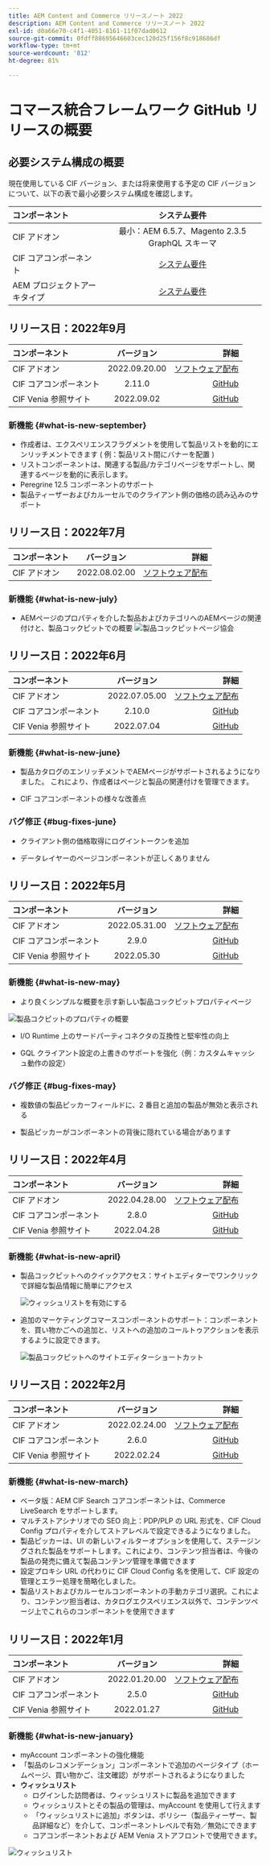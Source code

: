 ```yaml
---
title: AEM Content and Commerce リリースノート 2022
description: AEM Content and Commerce リリースノート 2022
exl-id: d0a66e70-c4f1-4051-8161-11f07dad0612
source-git-commit: 0fdff88695646603cec120d25f156f8c918686df
workflow-type: tm+mt
source-wordcount: '812'
ht-degree: 81%

---
```


# コマース統合フレームワーク GitHub リリースの概要

## 必要システム構成の概要

現在使用している CIF バージョン、または将来使用する予定の CIF バージョンについて、以下の表で最小必要システム構成を確認します。

| コンポーネント | システム要件 |
|:-------|:-----:|
| CIF アドオン | 最小：AEM 6.5.7、Magento 2.3.5 GraphQL スキーマ |
| CIF コアコンポーネント | [システム要件](https://github.com/adobe/aem-core-cif-components/blob/master/VERSIONS.md) |
| AEM プロジェクトアーキタイプ | [システム要件](https://github.com/adobe/aem-project-archetype/blob/master/VERSIONS.md) |

## リリース日：2022年9月

| コンポーネント | バージョン | 詳細 |
|:-------|:-----:|---------------------:|
| CIF アドオン | 2022.09.20.00 | [ソフトウェア配布](https://experience.adobe.com/#/downloads/content/software-distribution/en/aem.html?package=%2Fcontent%2Fsoftware-distribution%2Fen%2Fdetails.html%2Fcontent%2Fdam%2Faem%2Fpublic%2Faem-commerce-addon-65-2022.09.20.00.zip) |
| CIF コアコンポーネント | 2.11.0 | [GitHub](https://github.com/adobe/aem-core-cif-components/releases/tag/core-cif-components-reactor-2.11.0) |
| CIF Venia 参照サイト | 2022.09.02 | [GitHub](https://github.com/adobe/aem-cif-guides-venia/releases/tag/venia-2022.09.02) |

### 新機能 {#what-is-new-september}

* 作成者は、エクスペリエンスフラグメントを使用して製品リストを動的にエンリッチメントできます ( 例：製品リスト間にバナーを配置 )
* リストコンポーネントは、関連する製品/カテゴリページをサポートし、関連するページを動的に表示します。
* Peregrine 12.5 コンポーネントのサポート
* 製品ティーザーおよびカルーセルでのクライアント側の価格の読み込みのサポート

## リリース日：2022年7月

| コンポーネント | バージョン | 詳細 |
|:-------|:-----:|---------------------:|
| CIF アドオン | 2022.08.02.00 | [ソフトウェア配布](https://experience.adobe.com/#/downloads/content/software-distribution/en/aem.html?package=%2Fcontent%2Fsoftware-distribution%2Fen%2Fdetails.html%2Fcontent%2Fdam%2Faem%2Fpublic%2Faem-commerce-addon-65-2022.08.02.00.zip) |

### 新機能 {#what-is-new-july}

* AEMページのプロパティを介した製品およびカテゴリへのAEMページの関連付けと、製品コックピットでの概要
   ![製品コックピットページ協会](/help/assets/CIF/product_cockpit_page_association.png)

## リリース日：2022年6月

| コンポーネント | バージョン | 詳細 |
|:-------|:-----:|---------------------:|
| CIF アドオン | 2022.07.05.00 | [ソフトウェア配布](https://experience.adobe.com/#/downloads/content/software-distribution/en/aem.html?package=%2Fcontent%2Fsoftware-distribution%2Fen%2Fdetails.html%2Fcontent%2Fdam%2Faem%2Fpublic%2Faem-commerce-addon-65-2022.07.05.00.zip) |
| CIF コアコンポーネント | 2.10.0 | [GitHub](https://github.com/adobe/aem-core-cif-components/releases/tag/core-cif-components-reactor-2.10.0) |
| CIF Venia 参照サイト | 2022.07.04 | [GitHub](https://github.com/adobe/aem-cif-guides-venia/releases/tag/venia-2022.07.04) |

### 新機能 {#what-is-new-june}

* 製品カタログのエンリッチメントでAEMページがサポートされるようになりました。 これにより、作成者はページと製品の関連付けを管理できます。

* CIF コアコンポーネントの様々な改善点

### バグ修正 {#bug-fixes-june}

* クライアント側の価格取得にログイントークンを追加

* データレイヤーのページコンポーネントが正しくありません

## リリース日：2022年5月

| コンポーネント | バージョン | 詳細 |
|:-------|:-----:|---------------------:|
| CIF アドオン | 2022.05.31.00 | [ソフトウェア配布](https://experience.adobe.com/#/downloads/content/software-distribution/en/aem.html?package=%2Fcontent%2Fsoftware-distribution%2Fen%2Fdetails.html%2Fcontent%2Fdam%2Faem%2Fpublic%2Faem-commerce-addon-65-2022.05.31.00.zip) |
| CIF コアコンポーネント | 2.9.0 | [GitHub](https://github.com/adobe/aem-core-cif-components/releases/tag/core-cif-components-reactor-2.9.0) |
| CIF Venia 参照サイト | 2022.05.30 | [GitHub](https://github.com/adobe/aem-cif-guides-venia/releases/tag/venia-2022.05.30) |

### 新機能 {#what-is-new-may}

* より良くシンプルな概要を示す新しい製品コックピットプロパティページ

![製品コクピットのプロパティの概要](/help/assets/CIF/product_cockpit_properties_overview.png)

* I/O Runtime 上のサードパーティコネクタの互換性と堅牢性の向上

* GQL クライアント設定の上書きのサポートを強化（例：カスタムキャッシュ動作の設定）

### バグ修正 {#bug-fixes-may}

* 複数値の製品ピッカーフィールドに、2 番目と追加の製品が無効と表示される

* 製品ピッカーがコンポーネントの背後に隠れている場合があります

## リリース日：2022年4月

| コンポーネント | バージョン | 詳細 |
|:-------|:-----:|---------------------:|
| CIF アドオン | 2022.04.28.00 | [ソフトウェア配布](https://experience.adobe.com/#/downloads/content/software-distribution/en/aem.html?package=%2Fcontent%2Fsoftware-distribution%2Fen%2Fdetails.html%2Fcontent%2Fdam%2Faem%2Fpublic%2Faem-commerce-addon-65-2022.04.28.00.zip) |
| CIF コアコンポーネント | 2.8.0 | [GitHub](https://github.com/adobe/aem-core-cif-components/releases/tag/core-cif-components-reactor-2.8.0) |
| CIF Venia 参照サイト | 2022.04.28 | [GitHub](https://github.com/adobe/aem-cif-guides-venia/releases/tag/venia-2022.04.28) |

### 新機能 {#what-is-new-april}

* 製品コックピットへのクイックアクセス：サイトエディターでワンクリックで詳細な製品情報に簡単にアクセス

   ![ウィッシュリストを有効にする](/help/assets/CIF/enable-wishlist.png)

* 追加のマーケティングコマースコンポーネントのサポート：コンポーネントを、買い物かごへの追加と、リストへの追加のコールトゥアクションを表示するように設定できます。

   ![製品コックピットへのサイトエディターショートカット](/help/assets/CIF/sites-editor-shortcut-to-cockpit.png)

## リリース日：2022年2月

| コンポーネント | バージョン | 詳細 |
|:-------|:-----:|---------------------:|
| CIF アドオン | 2022.02.24.00 | [ソフトウェア配布](https://experience.adobe.com/#/downloads/content/software-distribution/en/aem.html?package=%2Fcontent%2Fsoftware-distribution%2Fen%2Fdetails.html%2Fcontent%2Fdam%2Faem%2Fpublic%2Faem-commerce-addon-65-2022.02.24.00.zip) |
| CIF コアコンポーネント | 2.6.0 | [GitHub](https://github.com/adobe/aem-core-cif-components/releases/tag/core-cif-components-reactor-2.6.0) |
| CIF Venia 参照サイト | 2022.02.24 | [GitHub](https://github.com/adobe/aem-cif-guides-venia/releases/tag/venia-2022.02.24) |

### 新機能 {#what-is-new-march}

* ベータ版：AEM CIF Search コアコンポーネントは、Commerce LiveSearch をサポートします。
* マルチストアシナリオでの SEO 向上：PDP/PLP の URL 形式を、CIF Cloud Config プロパティを介してストアレベルで設定できるようになりました。
* 製品ピッカーは、UI の新しいフィルターオプションを使用して、ステージングされた製品をサポートします。これにより、コンテンツ担当者は、今後の製品の発売に備えて製品コンテンツ管理を準備できます
* 設定プロキシ URL の代わりに CIF Cloud Config 名を使用して、CIF 設定の管理とエラー処理を簡略化しました。
* 製品リストおよびカルーセルコンポーネントの手動カテゴリ選択。これにより、コンテンツ担当者は、カタログエクスペリエンス以外で、コンテンツページ上でこれらのコンポーネントを使用できます

## リリース日：2022年1月

| コンポーネント | バージョン | 詳細 |
|:-------|:-----:|---------------------:|
| CIF アドオン | 2022.01.20.00 | [ソフトウェア配布](https://experience.adobe.com/#/downloads/content/software-distribution/en/aem.html?package=%2Fcontent%2Fsoftware-distribution%2Fen%2Fdetails.html%2Fcontent%2Fdam%2Faem%2Fpublic%2Faem-commerce-addon-65-2022.01.20.00.zip) |
| CIF コアコンポーネント | 2.5.0 | [GitHub](https://github.com/adobe/aem-core-cif-components/releases/tag/core-cif-components-reactor-2.5.0) |
| CIF Venia 参照サイト | 2022.01.27 | [GitHub](https://github.com/adobe/aem-cif-guides-venia/releases/tag/venia-2022.01.27) |

### 新機能 {#what-is-new-january}

* myAccount コンポーネントの強化機能
* 「製品のレコメンデーション」コンポーネントで追加のページタイプ（ホームページ、買い物かご、注文確認）がサポートされるようになりました
* **ウィッシュリスト**
   * ログインした訪問者は、ウィッシュリストに製品を追加できます
   * ウィッシュリストとその製品の管理は、myAccount を使用して行えます
   * 「ウィッシュリストに追加」ボタンは、ポリシー（製品ティーザー、製品詳細など）を介して、コンポーネントレベルで有効／無効にできます
   * コアコンポーネントおよび AEM Venia ストアフロントで使用できます。

![ウィッシュリスト](/help/assets/CIF/wishlist.png)
